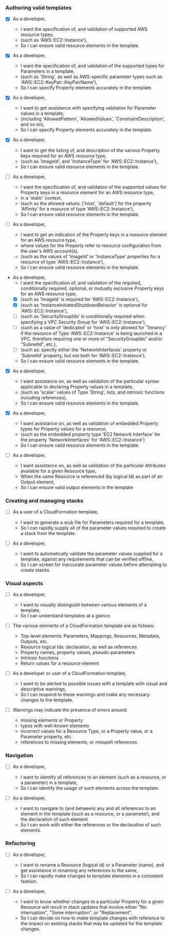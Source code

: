 ### Authoring valid templates

- [x] As a developer,
  - I want the specification of, and validation of supported AWS resource types, 
  - (such as 'AWS::EC2::Instance'),
  - So I can ensure valid resource elements in the template.

- [x] As a developer,
  - I want the specification of, and validation of the supported types for Parameters in a template, 
  - (such as 'String', as well as AWS-specific parameter types such as 'AWS::EC2::KeyPair::KeyPairName'),
  - So I can specify Property elements accurately in the template.

- [x] As a developer,
  - I want to get assistance with specifying validation for Parameter values in a template,
  - (including 'AllowedPattern', 'AllowedValues', 'ConstraintDescription', and so on),
  - So I can specify Property elements accurately in the template.

- [x] As a developer,
  - I want to get the listing of, and description of the various Property keys required for an AWS resource type,
  - (such as 'ImageId', and 'InstanceType' for 'AWS::EC2::Instance'),
  - So I can ensure valid resource elements in the template.

- [ ] As a developer,
  - I want the specification of, and validation of the supported values for Property keys in a resource element for an AWS resource type,
  - in a 'static' context,
  - (such as the allowed values: ['host', 'default'] for the property 'Affinity' for a resource of type 'AWS::EC2::Instance'),
  - So I can ensure valid resource elements in the template.

- [ ] As a developer,
  - I want to get an indication of the Property keys in a resource element for an AWS resource type,
  - where values for the Property refer to resource configuration from the user's AWS account(s),
  - (such as the values of 'ImageId' or 'InstanceType' properties for a resource of type 'AWS::EC2::Instance'),
  - So I can ensure valid resource elements in the template.

- As a developer,
  - I want the specification of, and validation of the required, conditionally required, optional, or mutually exclusive Property keys for an AWS resource type,
  - [x] (such as 'ImageId' is required for 'AWS::EC2::Instance'),
  - [x] (such as 'InstanceInitiatedShutdownBehavior' is optional for 'AWS::EC2::Instance'),
  - [ ] (such as 'SecurityGroupIds' is conditionally required when specifying a VPC Security Group for 'AWS::EC2::Instance'),
  - [ ] (such as a value of 'dedicated' or 'host' is only allowed for 'Tenancy' if the resource of Type 'AWS::EC2::Instance' is being launched in a VPC, therefore requiring one or more of "SecurityGroupIds" and/or "SubnetId", etc.),
  - [ ] (such as: specify either the 'NetworkInterfaces' property or 'SubnetId' property, but not both for 'AWS::EC2::Instance'),
  - So I can ensure valid resource elements in the template.

- [x] As a developer,
  - I want assistance on, as well as validation of the particular syntax applicable to declaring Property values in a template, 
  - (such as 'scalar' values of Type 'String', lists, and intrinsic functions including references),
  - So I can ensure valid resource elements in the template.

- [x] As a developer,
  - I want assistance on, as well as validation of embedded Property types for Property values for a resource,
  - (such as the embedded property type 'EC2 Network Interface' for the property 'NetworkInterfaces' for 'AWS::EC2::Instance')
  - So I can ensure valid resource elements in the template. 

- [ ] As a developer,
  - I want assistance on, as well as validation of the particular Attributes available for a given Resource type,
  - When the same Resource is referenced (by logical Id) as part of an Output element,
  - So I can ensure valid output elements in the template

### Creating and managing stacks

- [ ] As a user of a CloudFormation template,
  - I want to generate a stub file for Parameters required for a template,
  - So I can rapidly supply all of the parameter values required to create a stack from the template.

- [ ] As a developer,
  - I want to automatically validate the parameter values supplied for a template, against any requirements that can be verified offline,
  - So I can screen for inaccurate parameter values before attempting to create stacks.

### Visual aspects

- [ ] As a developer,
  - I want to visually distinguish between various elements of a template,
  - So I can understand templates at a glance.

- [ ] The various elements of a CloudFormation template are as follows:
  - Top-level elements: Parameters, Mappings, Resources, Metadata, Outputs, etc.
  - Resource logical Ids: declaration, as well as references
  - Property names, property values, pseudo-parameters
  - Intrinsic functions
  - Return values for a resource element

- [ ] As a developer or user of a CloudFormation template,
  - I want to be alerted to possible issues with a template with visual and descriptive warnings,
  - So I can respond to these warnings and make any necessary changes to the template.

- [ ] Warnings may indicate the presence of errors around:
  - missing elements or Property
  - typos with well-known elements
  - incorrect values for a Resource Type, or a Property value, or a Parameter property, etc.
  - references to missing elements, or misspelt references

### Navigation

- [ ] As a developer,
  - I want to identify all references to an element (such as a resource, or a parameter) in a template,
  - So I can identify the usage of such elements across the template.

- [ ] As a developer,
  - I want to navigate to (and between) any and all references to an element in the template (such as a resource, or a parameter), and the declaration of such element
  - So I can work with either the references or the declaration of such elements.

### Refactoring

- [ ] As a developer,
  - I want to rename a Resource (logical id) or a Parameter (name), and get assistance in renaming any references to the same,
  - So I can rapidly make changes to template elements in a consistent fashion.

- [ ] As a developer,
  - I want to know whether changes to a particular Property for a given Resource will result in stack updates that involve either "No interruption", "Some interruption", or "Replacement",
  - So I can decide on how to make template changes with reference to the impact on existing stacks that may be updated for the template changes.
